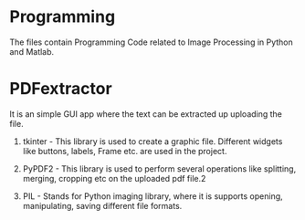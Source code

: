 # Programming

The files contain Programming Code related to Image Processing in Python and Matlab.

# PDFextractor 
 
It is an simple GUI app where the text can be extracted up uploading the file.

1. tkinter - This library is used to create a graphic file. Different widgets like buttons, labels, Frame etc. are used in the project.

2. PyPDF2 - This library is used to perform several operations like splitting, merging, cropping etc on the uploaded pdf file.2

3. PIL - Stands for Python imaging library, where it is supports opening, manipulating, saving different file formats.

